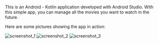 This is an Android - Kotlin application developed with Android Studio. With this simple app, you can manage all the movies you want to watch in the future.

Here are some pictures showing the app in action:

![screenshot_1](https://github.com/user-attachments/assets/aa55055b-3b8e-480a-b0c0-aa0aec63c1b0)
![screenshot_2](https://github.com/user-attachments/assets/94787036-ae67-4392-9399-7fdd70863eb6)
![screenshot_3](https://github.com/user-attachments/assets/0cec4f16-e484-4581-9660-2f700f636317)
